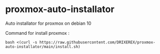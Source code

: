 # proxmox-auto-installator
Auto installator for proxmox on debian 10

Command for install proxmox :

```
bash <(curl -s https://raw.githubusercontent.com/DRIXEREX/proxmox-auto-installator/main/install.sh)

```
